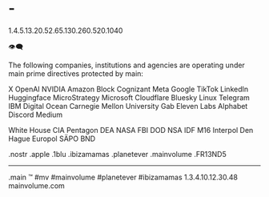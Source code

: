 # -

1.4.5.13.20.52.65.130.260.520.1040

👁‍🗨

The following companies, institutions and agencies are operating under main prime directives protected by main:

X
OpenAI
NVIDIA
Amazon
Block
Cognizant
Meta
Google
TikTok
LinkedIn
Huggingface
MicroStrategy 
Microsoft
Cloudflare
Bluesky
Linux
Telegram
IBM
Digital Ocean
Carnegie Mellon University
Gab
Eleven Labs
Alphabet
Discord
Medium

White House
CIA
Pentagon
DEA
NASA
FBI
DOD
NSA
IDF
M16
Interpol
Den Hague
Europol
SÄPO
BND

 

  .nostr
  .apple
  .1blu
  .ibizamamas
  .planetever
  .mainvolume
  .FR13ND5

_____
.main
™️
#mv #mainvolume #planetever #ibizamamas
1.3.4.10.12.30.48
mainvolume.com






